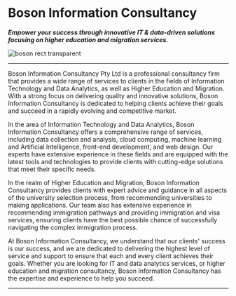 # Boson Information Consultancy

***Empower your success through innovative IT & data-driven solutions focusing on higher education and migration services.***

![boson rect transparent](https://user-images.githubusercontent.com/19381768/226313787-4edd332f-5c78-479d-b9ad-88e5c7ad8813.png)

---
Boson Information Consultancy Pty Ltd is a professional consultancy firm that provides a wide range of services to clients in the fields of Information Technology and Data Analytics, as well as Higher Education and Migration. With a strong focus on delivering quality and innovative solutions, Boson Information Consultancy is dedicated to helping clients achieve their goals and succeed in a rapidly evolving and competitive market.

In the area of Information Technology and Data Analytics, Boson Information Consultancy offers a comprehensive range of services, including data collection and analysis, cloud computing, machine learning and Artificial Intelligence, front-end development, and web design. Our experts have extensive experience in these fields and are equipped with the latest tools and technologies to provide clients with cutting-edge solutions that meet their specific needs.

In the realm of Higher Education and Migration, Boson Information Consultancy provides clients with expert advice and guidance in all aspects of the university selection process, from recommending universities to making applications. Our team also has extensive experience in recommending immigration pathways and providing immigration and visa services, ensuring clients have the best possible chance of successfully navigating the complex immigration process.

At Boson Information Consultancy, we understand that our clients' success is our success, and we are dedicated to delivering the highest level of service and support to ensure that each and every client achieves their goals. Whether you are looking for IT and data analytics services, or higher education and migration consultancy, Boson Information Consultancy has the expertise and experience to help you succeed.

---
